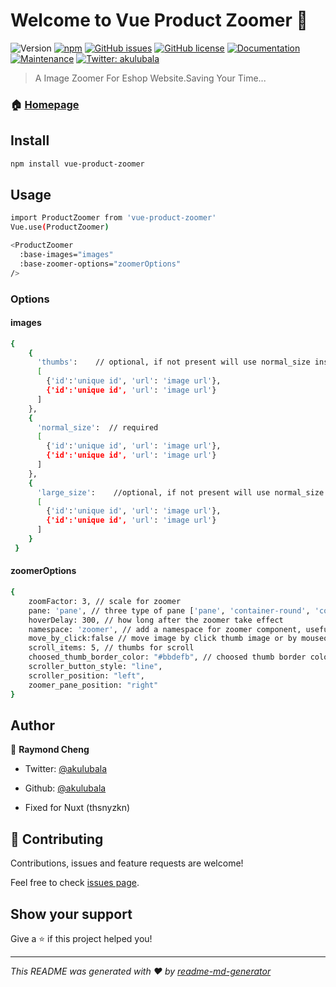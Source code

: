 # Welcome to Vue Product Zoomer 👋
![Version](https://img.shields.io/badge/version-3.0.0-blue.svg?cacheSeconds=2592000)
[![npm](https://img.shields.io/npm/dt/vue-product-zoomer.svg)](https://www.npmjs.com/package/vue-product-zoomer)
[![GitHub issues](https://img.shields.io/github/issues/akulubala/vue-product-zoomer.svg)](https://github.com/akulubala/vue-product-zoomer/issues)
[![GitHub license](https://img.shields.io/github/license/akulubala/vue-product-zoomer.svg)](https://github.com/akulubala/vue-product-zoomer/blob/master/LICENSE)
[![Documentation](https://img.shields.io/badge/documentation-yes-brightgreen.svg)](https://yoohooworld.com)
[![Maintenance](https://img.shields.io/badge/Maintained%3F-yes-green.svg)](https://github.com/akulubala/vue-product-zoomer/graphs/commit-activity)
[![Twitter: akulubala](https://img.shields.io/twitter/follow/akulubala.svg?style=social)](https://twitter.com/akulubala)

> A Image Zoomer For Eshop Website.Saving Your Time...

### 🏠 [Homepage](https://yoohooworld.com/demo.html)

## Install

```sh
npm install vue-product-zoomer
```

## Usage

```sh
import ProductZoomer from 'vue-product-zoomer'
Vue.use(ProductZoomer)

<ProductZoomer
  :base-images="images"
  :base-zoomer-options="zoomerOptions"
/>

```

### Options

#### images
```sh
{
    {
      'thumbs':    // optional, if not present will use normal_size instead
      [
        {'id':'unique id', 'url': 'image url'},
        {'id':'unique id', 'url': 'image url'}
      ]
    },
    {
      'normal_size':  // required
      [
        {'id':'unique id', 'url': 'image url'},
        {'id':'unique id', 'url': 'image url'}
      ]
    },
    {
      'large_size':    //optional, if not present will use normal_size instead
      [
        {'id':'unique id', 'url': 'image url'},
        {'id':'unique id', 'url': 'image url'}
      ]
    }
 }
```

#### zoomerOptions

```sh
{
    zoomFactor: 3, // scale for zoomer
    pane: 'pane', // three type of pane ['pane', 'container-round', 'container']
    hoverDelay: 300, // how long after the zoomer take effect
    namespace: 'zoomer', // add a namespace for zoomer component, useful when on page have mutiple zoomer
    move_by_click:false // move image by click thumb image or by mouseover
    scroll_items: 5, // thumbs for scroll
    choosed_thumb_border_color: "#bbdefb", // choosed thumb border color
    scroller_button_style: "line",
    scroller_position: "left",
    zoomer_pane_position: "right"
}
```

## Author

👤 **Raymond Cheng**

* Twitter: [@akulubala](https://twitter.com/akulubala)
* Github: [@akulubala](https://github.com/akulubala)

* Fixed for Nuxt (thsnyzkn)
## 🤝 Contributing

Contributions, issues and feature requests are welcome!

Feel free to check [issues page](https://github.com/akulubala/vue-product-zoomer/issues).

## Show your support

Give a ⭐️ if this project helped you!


***
_This README was generated with ❤️ by [readme-md-generator](https://github.com/kefranabg/readme-md-generator)_